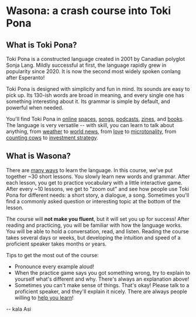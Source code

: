 ---
---
# Wasona: a crash course into Toki Pona

## What is Toki Pona?

Toki Pona is a constructed language created in 2001 by Canadian polyglot Sonja Lang. Mildly successful at first, the language rapidly grew in popularity since 2020. It is now the second most widely spoken conlang after Esperanto!

Toki Pona is designed with simplicity and fun in mind. Its sounds are easy to pick up. Its 130-ish words are broad in meaning, and every single one has something interesting about it. Its grammar is simple by default, and powerful when needed.

You'll find Toki Pona in [online](https://discord.gg/ChC6qtVsSE) [spaces](https://discord.gg/6zkugJFU4x), [songs](https://www.youtube.com/playlist?list=PLeCE5N29ioyUbj_lvYm9IdGJnE2HPacVv), [podcasts](https://www.youtube.com/playlist?list=PLjOmpMyMxd8Qs2mAXcLk817tQy_AQj09u), [zines](https://liputenpo.org/), and [books](https://tokipona.org/). The language is very versatile -- with skill, you can learn to talk about anything, from [weather](https://www.youtube.com/watch?v=J4fCq1aEAxA) to [world news](https://www.youtube.com/watch?v=ljZfGt7PDxk), from [love](https://www.youtube.com/watch?v=rr3ufODuIts) to [microtonality](https://www.youtube.com/watch?v=fedFQIHREMo), from [counting cows](https://www.youtube.com/watch?v=xxClPfZDn-E) to [investment strategy](https://www.youtube.com/watch?v=JIOT3bRzAGI).

## What is Wasona?

There are [many ways](en/more/other-courses) to learn the language. In this course, we've put together ~30 short lessons. You slowly learn new words and grammar. After each lesson, you get to practice vocabulary with a little interactive game. After every ~10 lessons, we get to "zoom out" and see how people use Toki Pona for different needs: a short story, a dialogue, a song. Sometimes you'll find a commonly asked question or interesting topic at the bottom of the lesson.

The course will **not make you fluent**, but it will set you up for success! After reading and practicing, you will be familiar with how the language works. You will be able to hold a conversation, read, and listen. Reading the course takes several days or weeks, but developing the intuition and speed of a proficient speaker takes months or years.

Tips to get the most out of the course:
* Pronounce every example aloud!
* When the practice game says you got something wrong, try to explain to yourself what's different and why. There's always an explanation above!
* Sometimes you can't make sense of things. That's okay! Please talk to a proficient speaker, and they'll explain it nicely. There are always people willing to [help you learn](https://discord.gg/ChC6qtVsSE)!

-- kala Asi

